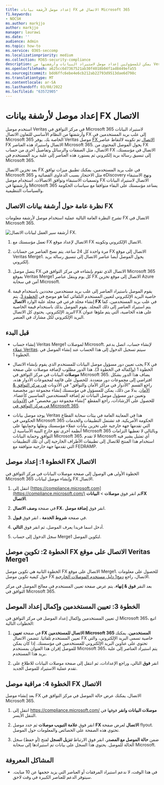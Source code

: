 ```yaml
---
title: إعداد موصل لأرشفة بيانات FX الاتصال في Microsoft 365
f1.keywords:
- NOCSH
ms.author: markjjo
author: markjjo
manager: laurawi
ms.date: ''
audience: Admin
ms.topic: how-to
ms.service: O365-seccomp
ms.localizationpriority: medium
ms.collection: M365-security-compliance
description: يمكن للمسؤولين إعداد موصل لاستيراد البيانات وأرشفتها من Veritas FX الاتصال في Microsoft 365. يتيح لك هذا الموصل أرشفة البيانات من مصادر بيانات جهة خارجية في Microsoft 365 حتى تتمكن من استخدام ميزات التوافق مثل احتجاز قانوني والبحث في المحتوى ونهج الاستبقاء لإدارة بيانات جهة خارجية في مؤسستك.
ms.openlocfilehash: a625cc6d7367521ab30f4018b04f1ad8449efa55
ms.sourcegitcommit: bdd6ffc6ebe4e6cb212ab22793d9513dae6d798c
ms.translationtype: MT
ms.contentlocale: ar-SA
ms.lasthandoff: 03/08/2022
ms.locfileid: "63572905"
---
```

# <a name="set-up-a-connector-to-archive-fx-connect-data"></a>إعداد موصل لأرشفة بيانات FX الاتصال

استخدم موصل Veritas في مركز التوافق في Microsoft 365 لاستيراد البيانات وأرشفتها من النظام الأساسي للتعاون الاتصال FX إلى علب بريد المستخدمين في Microsoft 365 الخاصة بك. يوفر Veritas موصل [FX الاتصال](https://globanet.com/fx-connect/) تم تكوينه لالتقاط عناصر FX الاتصال واستيراد هذه العناصر Microsoft 365. يحول الموصل المحتوى من FX الاتصال، مثل الصفقات والرسائل وتفاصيل أخرى من حساب FX الاتصال في مؤسستك، إلى تنسيق رسالة بريد إلكتروني ثم يستورد هذه العناصر إلى علبة بريد المستخدم في Microsoft 365.

بعد تخزين الاتصال FX في علب بريد المستخدمين، يمكنك تطبيق ميزات توافق Microsoft 365 مثل الاحتجاز بسبب الدعاوى القضائية و eDiscovery ونهج الاستبقاء وتسميات الاستبقاء وتوافق الاتصالات. استخدام موصل FX الاتصال لاستيراد البيانات وأرشفتها في Microsoft 365 يساعد مؤسستك على البقاء متوافقا مع سياسات الحكومة والسياسات التنظيمية.

## <a name="overview-of-archiving-fx-connect-data"></a>نظرة عامة حول أرشفة بيانات الاتصال FX

تشرح النظرة العامة التالية عملية استخدام موصل لأرشفة معلومات FX الاتصال في Microsoft 365.

![أرشفة سير العمل لبيانات الاتصال FX.](../media/FXConnectConnectorWorkflow.png)

1. تعمل مؤسستك مع FX الاتصال لإعداد موقع FX الاتصال الإلكتروني وتكوينه.

2. مرة واحدة كل 24 ساعة، يتم نسخ العناصر من حسابات FX الاتصال إلى موقع Veritas Merge1. يحول الموصل أيضا عناصر الاتصال إلى تنسيق رسالة بريد إلكتروني.

3. يتصل موصل FX الاتصال الذي تقوم بإنشاءه في مركز التوافق في Microsoft 365 بموقع Veritas Merge1 كل يوم وينقل عناصر FX الاتصال إلى موقع تخزين Azure آمن في سحابة Microsoft.

4. يقوم الموصل باستيراد العناصر إلى علب بريد مستخدمين محددين باستخدام قيمة خاصية البريد الإلكتروني لتعيين  المستخدم التلقائي كما هو موضح في [الخطوة 3](#step-3-map-users-and-complete-the-connector-setup). يتم إنشاء مجلد فرعي في مجلد علبة الوارد **الاتصال FX** في علب بريد المستخدمين، كما يتم استيراد العناصر إلى ذلك المجلد. يقوم الموصل بذلك باستخدام قيمة الخاصية *البريد* الإلكتروني. يحتوي كل الاتصال FX على هذه الخاصية، التي يتم ملؤها عنوان البريد الإلكتروني لكل مشارك في العنصر.

## <a name="before-you-begin"></a>قبل البدء

- إنشاء حساب Veritas Merge1 لموصلات Microsoft.  لإنشاء حساب، اتصل بدعم [عملاء Veritas](https://globanet.com/ms-connectors-contact). سيتم تسجيل الدخول إلى هذا الحساب عند إنشاء الموصل في الخطوة 1.

- يجب تعيين دور مسؤول موصل البيانات للمستخدم الذي يقوم بإنشاء الاتصال FX في الخطوة 1 (وإكماله في الخطوة 3). هذا الدور مطلوب لإضافة موصلات على صفحة **موصلات** البيانات في مركز التوافق في Microsoft 365. يضاف هذا الدور بشكل افتراضي إلى مجموعات دور متعددة. للحصول على قائمة لمجموعات الأدوار هذه، راجع القسم "الأدوار في مراكز الأمان والتوافق" في الأذونات [في مركز التوافق & الأمان](../security/office-365-security/permissions-in-the-security-and-compliance-center.md#roles-in-the-security--compliance-center). بدلا من ذلك، يمكن للمسؤول في مؤسستك إنشاء مجموعة دور مخصصة وتعيين دور مسؤول موصل البيانات ثم إضافة المستخدمين المناسبين كأعضاء. للحصول على الإرشادات، راجع المقطع "إنشاء مجموعة دور مخصص" في [الأذونات في مركز التوافق في Microsoft 365](microsoft-365-compliance-center-permissions.md#create-a-custom-role-group).

- يوجد موصل بيانات Veritas هذا في المعاينة العامة في بيئات سحابة القطاع الحكومي في Microsoft 365 الحكومة الأمريكية. قد تشتمل التطبيقات والخدمات التي تقدمها جهة خارجية على تخزين بيانات عملاء مؤسستك ونقلها وحمايتها على أنظمة أخرى تقع خارج البنية الأساسية ل Microsoft 365 وبالتالي لا تغطيها التزامات التوافق وحماية البيانات Microsoft 365. لا تقدم Microsoft أي تمثيل يشير فيه استخدام هذا المنتج للاتصال إلى تطبيقات  الأطراف الخارجية إلى أن تلك التطبيقات التي تقدمها جهة خارجية متوافقة مع FEDRAMP.

## <a name="step-1-set-up-the-fx-connect-connector"></a>الخطوة 1: إعداد موصل FX الاتصال

الخطوة الأولى هي الوصول إلى صفحة موصلات البيانات في مركز التوافق في Microsoft 365 وإنشاء موصل لبيانات FX الاتصال.

1. انتقل إلى [https://compliance.microsoft.com](https://compliance.microsoft.com/) ثم انقر فوق **موصلات** >  **البياناتFX الاتصال**.

2. في صفحة **وصف الاتصال FX**، انقر فوق **إضافة موصل**.

3. في صفحة **شروط الخدمة** ، انقر فوق **قبول**.

4. أدخل اسما فريدا يعرف الموصل، ثم انقر فوق **التالي**.

5. سجل الدخول إلى حساب Merge1 لتكوين الموصل.

## <a name="step-2-configure-the-fx-connect-connector-on-the-veritas-merge1-site"></a>الخطوة 2: تكوين موصل FX الاتصال على موقع Veritas Merge1

الخطوة الثانية هي تكوين موصل FX الاتصال على موقع Merge1. للحصول على معلومات حول كيفية تكوين موصل FX الاتصال، راجع [دمج1 دليل مستخدم الموصلات الخارجية](https://docs.ms.merge1.globanetportal.com/Merge1%20Third-Party%20Connectors%20FX%20Connect%20User%20Guide%20.pdf).

بعد النقر **فوق & إنهاء**، يتم عرض صفحة تعيين المستخدم  في معالج الموصل في مركز التوافق في Microsoft 365.

## <a name="step-3-map-users-and-complete-the-connector-setup"></a>الخطوة 3: تعيين المستخدمين وإكمال إعداد الموصل

ل تعيين المستخدمين وإكمال إعداد الموصل في مركز التوافق في Microsoft 365، اتبع الخطوات التالية:

1. في صفحة **تعيين FX الاتصال للمستخدمين Microsoft 365 المستخدمين**، يمكنك تعيين المستخدم تلقائيا. تتضمن الاتصال FX خاصية تسمى البريد الإلكتروني، والتي تحتوي على عناوين البريد الإلكتروني للمستخدمين في مؤسستك. إذا كان يمكن للموصل إقران هذا العنوان بمستخدم Microsoft 365، يتم استيراد العناصر إلى علبة بريد هذا المستخدم.

2. انقر **فوق** التالي، وراجع الإعدادات، ثم انتقل إلى صفحة  موصلات البيانات للاطلاع على تقدم عملية الاستيراد للموصل الجديد.

## <a name="step-4-monitor-the-fx-connect-connector"></a>الخطوة 4: مراقبة موصل FX الاتصال

بعد إنشاء موصل FX الاتصال، يمكنك عرض حالة الموصل في مركز التوافق في Microsoft 365.

1. انتقل إلى <https://compliance.microsoft.com/> **موصلات البيانات وانقر** فوقها في التنقل الأيسر.

2. انقر فوق **علامة التبويب موصلات** ثم حدد موصل **FX الاتصال** لعرض صفحة flyout. تحتوي هذه الصفحة على الخصائص والمعلومات حول الموصل.

3. ضمن **حالة الموصل مع المصدر**، انقر فوق الارتباط **تنزيل السجل** لفتح (أو حفظ) سجل الحالة للموصل. يحتوي هذا السجل على بيانات تم استيرادها إلى سحابة Microsoft.

## <a name="known-issues"></a>المشاكل المعروفة

- في هذا الوقت، لا ندعم استيراد المرفقات أو العناصر التي يزيد حجمها عن 10 مبايت. سيتوفر الدعم للعناصر الكبيرة في وقت لاحق.